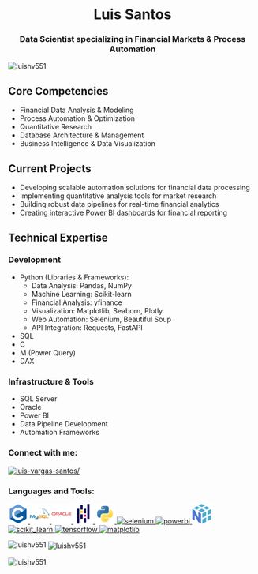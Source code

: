 <h1 align="center">Luis Santos</h1>
<h3 align="center">Data Scientist specializing in Financial Markets & Process Automation</h3>

<p align="left"> <img src="https://komarev.com/ghpvc/?username=luishv551&label=Profile%20views&color=0e75b6&style=flat" alt="luishv551" /> </p>

## Core Competencies
- Financial Data Analysis & Modeling
- Process Automation & Optimization
- Quantitative Research
- Database Architecture & Management
- Business Intelligence & Data Visualization

## Current Projects
- Developing scalable automation solutions for financial data processing
- Implementing quantitative analysis tools for market research
- Building robust data pipelines for real-time financial analytics
- Creating interactive Power BI dashboards for financial reporting

## Technical Expertise
### Development
- Python (Libraries & Frameworks):
  - Data Analysis: Pandas, NumPy
  - Machine Learning: Scikit-learn
  - Financial Analysis: yfinance
  - Visualization: Matplotlib, Seaborn, Plotly
  - Web Automation: Selenium, Beautiful Soup
  - API Integration: Requests, FastAPI
- SQL
- C
- M (Power Query)
- DAX

### Infrastructure & Tools
- SQL Server
- Oracle
- Power BI
- Data Pipeline Development
- Automation Frameworks

<h3 align="left">Connect with me:</h3>
<p align="left">
<a href="https://linkedin.com/in/luis-vargas-santos/" target="blank"><img align="center" src="https://raw.githubusercontent.com/rahuldkjain/github-profile-readme-generator/master/src/images/icons/Social/linked-in-alt.svg" alt="luis-vargas-santos/" height="30" width="40" /></a>
</p>

<h3 align="left">Languages and Tools:</h3>
<p align="left"> 
<a href="https://www.cprogramming.com/" target="_blank" rel="noreferrer"> <img src="https://raw.githubusercontent.com/devicons/devicon/master/icons/c/c-original.svg" alt="c" width="40" height="40"/> </a> 
<a href="https://www.mysql.com/" target="_blank" rel="noreferrer"> <img src="https://raw.githubusercontent.com/devicons/devicon/master/icons/mysql/mysql-original-wordmark.svg" alt="mysql" width="40" height="40"/> </a> 
<a href="https://www.oracle.com/" target="_blank" rel="noreferrer"> <img src="https://raw.githubusercontent.com/devicons/devicon/master/icons/oracle/oracle-original.svg" alt="oracle" width="40" height="40"/> </a> 
<a href="https://pandas.pydata.org/" target="_blank" rel="noreferrer"> <img src="https://raw.githubusercontent.com/devicons/devicon/2ae2a900d2f041da66e950e4d48052658d850630/icons/pandas/pandas-original.svg" alt="pandas" width="40" height="40"/> </a> 
<a href="https://www.python.org" target="_blank" rel="noreferrer"> <img src="https://raw.githubusercontent.com/devicons/devicon/master/icons/python/python-original.svg" alt="python" width="40" height="40"/> </a> 
<a href="https://www.selenium.dev" target="_blank" rel="noreferrer"> <img src="https://raw.githubusercontent.com/detain/svg-logos/780f25886640cef088af994181646db2f6b1a3f8/svg/selenium-logo.svg" alt="selenium" width="40" height="40"/> </a> 
<a href="https://powerbi.microsoft.com/" target="_blank" rel="noreferrer"> <img src="https://raw.githubusercontent.com/microsoft/PowerBI-Icons/main/SVG/Power-BI.svg" alt="powerbi" width="40" height="40"/> </a>
<a href="https://numpy.org/" target="_blank" rel="noreferrer"> <img src="https://raw.githubusercontent.com/devicons/devicon/master/icons/numpy/numpy-original.svg" alt="numpy" width="40" height="40"/> </a>
<a href="https://scikit-learn.org/" target="_blank" rel="noreferrer"> <img src="https://upload.wikimedia.org/wikipedia/commons/0/05/Scikit_learn_logo_small.svg" alt="scikit_learn" width="40" height="40"/> </a>
<a href="https://www.tensorflow.org/" target="_blank" rel="noreferrer"> <img src="https://www.vectorlogo.zone/logos/tensorflow/tensorflow-icon.svg" alt="tensorflow" width="40" height="40"/> </a>
<a href="https://matplotlib.org/" target="_blank" rel="noreferrer"> <img src="https://raw.githubusercontent.com/valohai/ml-logos/master/matplotlib.svg" alt="matplotlib" width="40" height="40"/> </a>
</p>

<p><img align="left" src="https://github-readme-stats.vercel.app/api/top-langs?username=luishv551&show_icons=true&locale=en&layout=compact" alt="luishv551" /></p>

<p>&nbsp;<img align="center" src="https://github-readme-stats.vercel.app/api?username=luishv551&show_icons=true&locale=en" alt="luishv551" /></p>

<p><img align="center" src="https://github-readme-streak-stats.herokuapp.com/?user=luishv551&" alt="luishv551" /></p>

